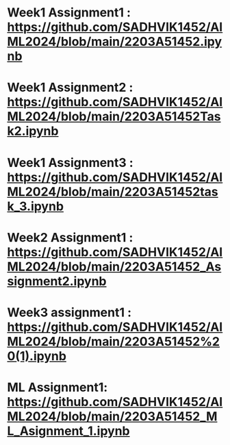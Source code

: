 # Week1 Assignment1 : https://github.com/SADHVIK1452/AIML2024/blob/main/2203A51452.ipynb
# Week1 Assignment2 : https://github.com/SADHVIK1452/AIML2024/blob/main/2203A51452Task2.ipynb
# Week1 Assignment3 : https://github.com/SADHVIK1452/AIML2024/blob/main/2203A51452task_3.ipynb
# Week2 Assignment1 : https://github.com/SADHVIK1452/AIML2024/blob/main/2203A51452_Assignment2.ipynb
# Week3 assignment1 : https://github.com/SADHVIK1452/AIML2024/blob/main/2203A51452%20(1).ipynb
# ML Assignment1: https://github.com/SADHVIK1452/AIML2024/blob/main/2203A51452_ML_Asignment_1.ipynb
